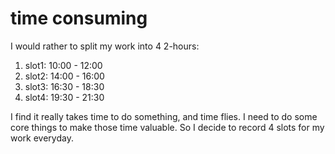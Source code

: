 # time consuming
I would rather to split my work into 4 2-hours:
1. slot1: 10:00 - 12:00
2. slot2: 14:00 - 16:00
3. slot3: 16:30 - 18:30
4. slot4: 19:30 - 21:30

I find it really takes time to do something, and time flies. I need to do some core things to make those time valuable. So I decide to record 4 slots for my work everyday.


# 





